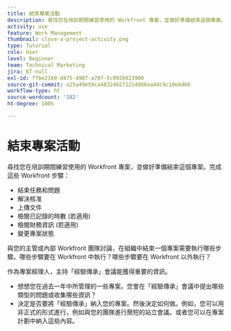 ```yaml
---
title: 結束專案活動
description: 尋找您在培訓期間練習使用的 Workfront 專案，並做好準備結束這個專案。
activity: use
feature: Work Management
thumbnail: close-a-project-activity.png
type: Tutorial
role: User
level: Beginner
team: Technical Marketing
jira: KT-null
exl-id: ffbe2169-d475-4907-a78f-5c092b923900
source-git-commit: a25a49e59ca483246271214886ea4dc9c10e8d66
workflow-type: ht
source-wordcount: '182'
ht-degree: 100%

---
```


# 結束專案活動

尋找您在培訓期間練習使用的 Workfront 專案，並做好準備結束這個專案。完成這些 Workfront 步驟：

* 結束任務和問題
* 解決核准
* 上傳文件
* 檢閱已記錄的時數 (若適用)
* 檢閱財務資訊 (若適用)
* 變更專案狀態

與您的主管或內部 Workfront 團隊討論，在組織中結束一個專案需要執行哪些步驟。哪些步驟要在 Workfront 中執行？哪些步驟要在 Workfront 以外執行？

作為專案經理人，主持「經驗傳承」會議能獲得重要的資訊。

* 想想您在過去一年中所管理的一些專案。您會在「經驗傳承」會議中提出哪些類型的問題或收集哪些資訊？
* 決定是否要將「經驗傳承」納入您的專案。然後決定如何做。例如，您可以用非正式的形式進行，例如與您的團隊進行簡短的站立會議。或者您可以在專案計劃中納入這些內容。
